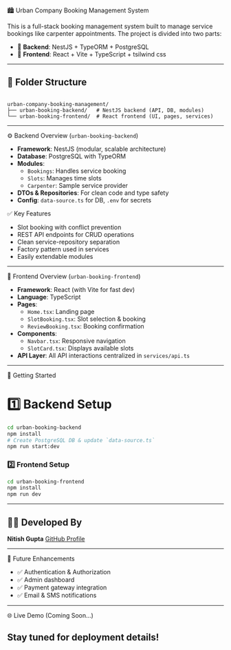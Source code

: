  🏙️ Urban Company Booking Management System

This is a full-stack booking management system built to manage service bookings like carpenter appointments. The project is divided into two parts:

- 🔧 **Backend**: NestJS + TypeORM + PostgreSQL
- 🎨 **Frontend**: React + Vite + TypeScript + tsilwind css

---

## 📁 Folder Structure

```

urban-company-booking-management/
├── urban-booking-backend/   # NestJS backend (API, DB, modules)
└── urban-booking-frontend/  # React frontend (UI, pages, services)

````

---

 ⚙️ Backend Overview (`urban-booking-backend`)

- **Framework**: NestJS (modular, scalable architecture)
- **Database**: PostgreSQL with TypeORM
- **Modules**:
  - `Bookings`: Handles service booking
  - `Slots`: Manages time slots
  - `Carpenter`: Sample service provider
- **DTOs & Repositories**: For clean code and type safety
- **Config**: `data-source.ts` for DB, `.env` for secrets

 ✅ Key Features
- Slot booking with conflict prevention
- REST API endpoints for CRUD operations
- Clean service-repository separation
- Factory pattern used in services
- Easily extendable modules

---

 🎨 Frontend Overview (`urban-booking-frontend`)

- **Framework**: React (with Vite for fast dev)
- **Language**: TypeScript
- **Pages**:
  - `Home.tsx`: Landing page
  - `SlotBooking.tsx`: Slot selection & booking
  - `ReviewBooking.tsx`: Booking confirmation
- **Components**:
  - `Navbar.tsx`: Responsive navigation
  - `SlotCard.tsx`: Displays available slots
- **API Layer**: All API interactions centralized in `services/api.ts`

---

 🚀 Getting Started

# 1️⃣ Backend Setup

```bash
cd urban-booking-backend
npm install
# Create PostgreSQL DB & update `data-source.ts`
npm run start:dev
````

### 2️⃣ Frontend Setup

```bash
cd urban-booking-frontend
npm install
npm run dev
```

---

## 🧑‍💻 Developed By

**Nitish Gupta**
[GitHub Profile](https://github.com/NitishGuptaTech)

---

 📌 Future Enhancements

* ✅ Authentication & Authorization
* ✅ Admin dashboard
* ✅ Payment gateway integration
* ✅ Email & SMS notifications

---

 🌐 Live Demo (Coming Soon...)

Stay tuned for deployment details!
--------------------------------------------------------------------------------------
